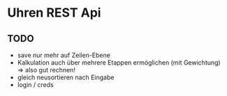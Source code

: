 # Uhren REST Api

## TODO

- save nur mehr auf Zeilen-Ebene
- Kalkulation auch über mehrere Etappen ermöglichen (mit Gewichtung) => also gut rechnen!
- gleich neusortieren nach Eingabe
- login / creds

